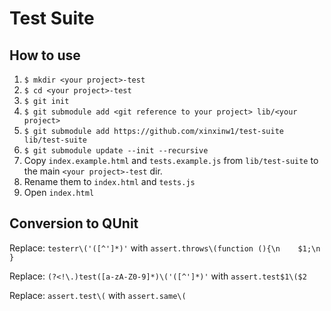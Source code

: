 # Test Suite

## How to use

1. `$ mkdir <your project>-test`
2. `$ cd <your project>-test`
3. `$ git init`
4. `$ git submodule add <git reference to your project> lib/<your project>`
5. `$ git submodule add https://github.com/xinxinw1/test-suite lib/test-suite`
6. `$ git submodule update --init --recursive`
7. Copy `index.example.html` and `tests.example.js` from `lib/test-suite` to the main `<your project>-test` dir.
8. Rename them to `index.html` and `tests.js`
9. Open `index.html`

## Conversion to QUnit

Replace: `testerr\('([^']*)'` with `assert.throws\(function (){\n    $1;\n  }`

Replace: `(?<!\.)test([a-zA-Z0-9]*)\('([^']*)'` with `assert.test$1\($2`

Replace: `assert.test\(` with `assert.same\(`
